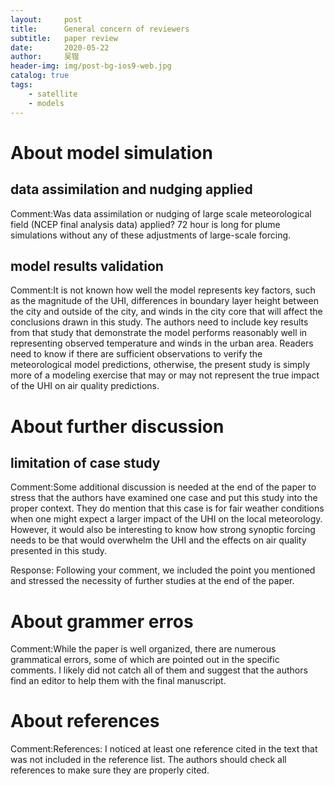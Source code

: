 ```yaml
---
layout:     post
title:      General concern of reviewers
subtitle:   paper review
date:       2020-05-22
author:     吴锴
header-img: img/post-bg-ios9-web.jpg
catalog: true
tags:
    - satellite
    - models
---
```


# About model simulation
## data assimilation and nudging applied
Comment:Was data assimilation or nudging of large scale meteorological field (NCEP final analysis data) applied? 72 hour is long for plume simulations without any of these adjustments of large-scale forcing.

## model results validation
Comment:It is not known how well the model represents key factors, such as the magnitude of the UHI, differences in boundary layer height between the city and outside of the city, and winds in the city core that will affect the conclusions drawn in this study. The authors need to include key results from that study that demonstrate the model performs reasonably well in representing observed temperature and winds in the urban area. Readers need to know if there are sufficient observations to verify the meteorological model predictions, otherwise, the present study is simply more of a modeling exercise that may or may not represent the true impact of the UHI on air quality predictions.

# About further discussion
## limitation of case study
Comment:Some additional discussion is needed at the end of the paper to stress that the authors have examined one case and put this study into the proper context. They do mention that this case is for fair weather conditions when one might expect a larger impact of the UHI on the local meteorology. However, it would also be interesting to know how strong synoptic forcing needs to be that would overwhelm the UHI and the effects on air quality presented in this study.

Response: Following your comment, we included the point you mentioned and stressed the necessity of
further studies at the end of the paper. 

# About grammer erros
Comment:While the paper is well organized, there are numerous grammatical errors, some of which are pointed out in the specific comments. I likely did not catch all of them and suggest that the authors find an editor to help them with the final manuscript.

# About references
Comment:References: I noticed at least one reference cited in the text that was not included in the reference list. The authors should check all references to make sure they are properly cited.